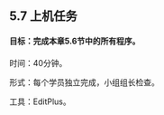 ## 5.7  上机任务


#### 目标：完成本章5.6节中的所有程序。

 


时间：40分钟。

 


形式：每个学员独立完成，小组组长检查。

 


工具：EditPlus。

 



